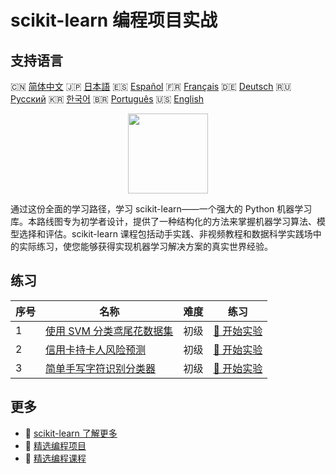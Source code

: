# scikit-learn 编程项目实战

## 支持语言

🇨🇳 [简体中文](README_zh.md) 🇯🇵 [日本語](README_ja.md) 🇪🇸 [Español](README_es.md) 🇫🇷 [Français](README_fr.md) 🇩🇪 [Deutsch](README_de.md) 🇷🇺 [Русский](README_ru.md) 🇰🇷 [한국어](README_ko.md) 🇧🇷 [Português](README_pt.md) 🇺🇸 [English](README.md) 

<div align="center">
<img width="128px" src="https://file.labex.io/path/N7q3t9dfWfEY.png">
</div>

通过这份全面的学习路径，学习 scikit-learn——一个强大的 Python 机器学习库。本路线图专为初学者设计，提供了一种结构化的方法来掌握机器学习算法、模型选择和评估。scikit-learn 课程包括动手实践、非视频教程和数据科学实践场中的实际练习，使您能够获得实现机器学习解决方案的真实世界经验。

## 练习

|   序号 | 名称                                                                                                              | 难度   | 练习                                                                                                   |
|--------|-------------------------------------------------------------------------------------------------------------------|--------|--------------------------------------------------------------------------------------------------------|
|      1 | [使用 SVM 分类鸢尾花数据集](https://labex.io/zh/courses/project-classifying-iris-using-svm)                       | 初级   | [🚀 开始实验](https://labex.io/zh/courses/project-classifying-iris-using-svm)                          |
|      2 | [信用卡持卡人风险预测](https://labex.io/zh/courses/project-credit-card-holder-risk-prediction)                    | 初级   | [🚀 开始实验](https://labex.io/zh/courses/project-credit-card-holder-risk-prediction)                  |
|      3 | [简单手写字符识别分类器](https://labex.io/zh/courses/project-simple-handwritten-character-recognition-classifier) | 初级   | [🚀 开始实验](https://labex.io/zh/courses/project-simple-handwritten-character-recognition-classifier) |

## 更多

- 🔗 [scikit-learn 了解更多](https://labex.io/zh/skilltrees/sklearn)
- 🔗 [精选编程项目](https://github.com/labex-labs/awesome-programming-projects)
- 🔗 [精选编程课程](https://github.com/labex-labs/awesome-programming-courses)

